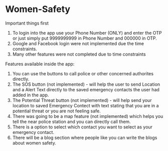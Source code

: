 # Women-Safety

Important things first
1. To login into the app use your Phone Number (ONLY) and enter the OTP or just simply put 9999999999 in Phone Number and 000000 in OTP.
2. Google and Facebook login were not implemented due the time constraints.
3. Many other features were not completed due to time constraints

Features available inside the app:
1. You can use the buttons to call police or other concerned authorites directly.
2. The SOS button (not implemented) - will help the user to send Location and a Alert Text directly to the saved emergency contacts the user had added in the app. 
3. The Potential Threat button (not implemented) - will help send your location to saved Emergency Contect with text stating that you are in a potential threat or you are not feeling safe.
4. There was going to be a map feature (not implemented) which helps you tell the near police station and you can directly call them.
5. There is a option to select which contact you want to select as your emergency contact.
6. There will be a blog section where people like you can write the blogs about women safety.
